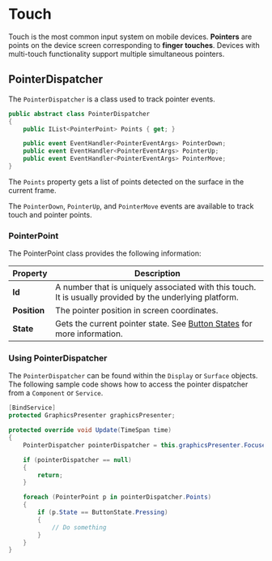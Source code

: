 # Touch

Touch is the most common input system on mobile devices. **Pointers** are points on the device screen corresponding to **finger touches**. Devices with multi-touch functionality support multiple simultaneous pointers.

## PointerDispatcher

The `PointerDispatcher` is a class used to track pointer events. 

```csharp
public abstract class PointerDispatcher
{
    public IList<PointerPoint> Points { get; }

    public event EventHandler<PointerEventArgs> PointerDown;
    public event EventHandler<PointerEventArgs> PointerUp;
    public event EventHandler<PointerEventArgs> PointerMove;
}
```

The `Points` property gets a list of points detected on the surface in the current frame.

The `PointerDown`, `PointerUp`, and `PointerMove` events are available to track touch and pointer points.

### PointerPoint

The PointerPoint class provides the following information:

| Property | Description |
| --- | --- |
| **Id** | A number that is uniquely associated with this touch. It is usually provided by the underlying platform. |
| **Position** | The pointer position in screen coordinates. |
| **State** | Gets the current pointer state. See [Button States](button_states.md) for more information. |

### Using PointerDispatcher

The `PointerDispatcher` can be found within the `Display` or `Surface` objects. The following sample code shows how to access the pointer dispatcher from a `Component` or `Service`.

```csharp
[BindService]
protected GraphicsPresenter graphicsPresenter;

protected override void Update(TimeSpan time)
{
    PointerDispatcher pointerDispatcher = this.graphicsPresenter.FocusedDisplay?.PointerDispatcher;

    if (pointerDispatcher == null)
    {
        return;
    }

    foreach (PointerPoint p in pointerDispatcher.Points)
    {
        if (p.State == ButtonState.Pressing)
        {
            // Do something
        }
    }
}
```